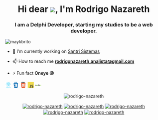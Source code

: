 <h1 align="center">Hi dear <img src="https://raw.githubusercontent.com/kaueMarques/kaueMarques/master/hi.gif" width="30px">, I'm Rodrigo Nazareth</h1>
<h3 align="center">I am a Delphi Developer, starting my studies to be a web developer.</h3>
<p align="left"> <img src="https://komarev.com/ghpvc/?username=maykbrito" alt="maykbrito" /> </p>

- 🔭 I’m currently working on [Santri Sistemas](https://santri.com.br/)

<!--- 👨‍💻 All of my projects are available at [mayk.brito.net.br](https://mayk.brito.net.br)

- ▶️ I regulary post videos on [youtube.com/maykbrito](https://youtube.com/maykbrito)

- 💬 Ask me about **JavaScript, HTML, CSS, SQL**-->

- 📫 How to reach me **rodrigonazareth.analista@gmail.com**

- ⚡ Fun fact **Oneye 😜**

<p align="left">
<img src="https://raw.githubusercontent.com/devicons/devicon/master/icons/react/react-original-wordmark.svg" alt="react" width="20" height="20"/>
<img src="https://raw.githubusercontent.com/devicons/devicon/master/icons/css3/css3-plain-wordmark.svg" alt="css3"  width="20" height="20"/>
<img src="https://raw.githubusercontent.com/devicons/devicon/master/icons/html5/html5-original-wordmark.svg" alt="html5"  width="20" height="20"/>
<img src="https://raw.githubusercontent.com/devicons/devicon/master/icons/javascript/javascript-original.svg" alt="javascript" width="20" height="20"/>
<!--<img src="https://raw.githubusercontent.com/devicons/devicon/master/icons/postgresql/postgresql-original-wordmark.svg" alt="postgresql" width="20" height="20"/>-->
<img src="https://raw.githubusercontent.com/devicons/devicon/master/icons/nodejs/nodejs-original-wordmark.svg" alt="nodejs" width="20" height="20"/></p><p align="center">
<img src="https://github-readme-stats.vercel.app/api?username=rodrigo-nazareth&show_icons=true" alt="rodrigo-nazareth"/> 
</p>

<p align="center">
<a href="https://codepen.io/rodrigo-nazareth" target="blank"><img align="center" src="https://cdn.jsdelivr.net/npm/simple-icons@3.0.1/icons/codepen.svg" alt="rodrigo-nazareth" height="20" width="20" /></a>
<a href="https://www.linkedin.com/in/rodrigo-nazareth-626995a3/" target="blank"><img align="center" src="https://cdn.jsdelivr.net/npm/simple-icons@3.0.1/icons/linkedin.svg" alt="rodrigo-nazareth" height="20" width="20" /></a>
<a href="https://stackoverflow.com/users/15861416/rodrigo-nazareth" target="blank"><img align="center" src="https://cdn.jsdelivr.net/npm/simple-icons@3.0.1/icons/stackoverflow.svg" alt="rodrigo-nazareth" height="20" width="20" /></a>
<a href="https://codesandbox.com/rodrigo-nazareth" target="blank"><img align="center" src="https://cdn.jsdelivr.net/npm/simple-icons@3.0.1/icons/codesandbox.svg" alt="rodrigo-nazareth" height="20" width="20" /></a>
<!--<a href="https://fb.com/rodrigo-nazareth" target="blank"><img align="center" src="https://cdn.jsdelivr.net/npm/simple-icons@3.0.1/icons/facebook.svg" alt="rodrigo-nazareth" height="20" width="20" /></a>-->
<a href="https://www.instagram.com/drigo_naz" target="blank"><img align="center" src="https://cdn.jsdelivr.net/npm/simple-icons@3.0.1/icons/instagram.svg" alt="rodrigo-nazareth" height="20" width="20" /></a>
</p>


<!--
**rodrigo-nazareth/rodrigo-nazareth** is a ✨ _special_ ✨ repository because its `README.md` (this file) appears on your GitHub profile.

Here are some ideas to get you started:

- 🔭 I’m currently working on ...
- 🌱 I’m currently learning ...
- 👯 I’m looking to collaborate on ...
- 🤔 I’m looking for help with ...
- 💬 Ask me about ...
- 📫 How to reach me: ...
- 😄 Pronouns: ...
- ⚡ Fun fact: ...
-->
